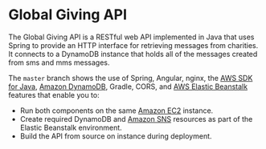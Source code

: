 # Global Giving API
The Global Giving API is a RESTful web API implemented in Java that uses Spring to provide an HTTP interface for retrieving messages from charities. It connects to a DynamoDB instance that holds all of the messages created from sms and mms messages.

The `master` branch shows the use of Spring, Angular, nginx, the [AWS SDK for Java](http://aws.amazon.com/sdkforjava), [Amazon DynamoDB](http://aws.amazon.com/dynamodb), Gradle, CORS, and [AWS Elastic Beanstalk](http://aws.amazon.com/elasticbeanstalk) features that enable you to:

- Run both components on the same [Amazon EC2](http://aws.amazon.com/ec2) instance.
- Create required DynamoDB and [Amazon SNS](http://aws.amazon.com/sns) resources as part of the Elastic Beanstalk environment.
- Build the API from source on instance during deployment.

